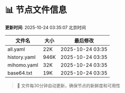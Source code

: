 # 📊 节点文件信息

**更新时间**: 2025-10-24 03:35:07 北京时间

| 文件名 | 大小 | 最后修改 |
|--------|------|----------|
| all.yaml | 22K | 2025-10-24 03:35 |
| history.yaml | 946K | 2025-10-24 03:35 |
| mihomo.yaml | 32K | 2025-10-24 03:35 |
| base64.txt | 19K | 2025-10-24 03:35 |

> 🔄 文件每30分钟自动更新，确保节点的新鲜度和可用性
